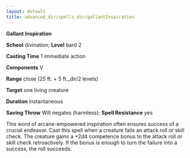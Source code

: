 ```yaml
---
layout: default
title: advanced_dir/spells_dir/gallantInspiration
---
```

 **Gallant Inspiration**

**School** divination; **Level** bard 2

**Casting Time** 1 immediate action

**Components** V

**Range** close (25 ft. + 5 ft._dir/2 levels)

**Target** one living creature

**Duration** instantaneous

**Saving Throw** Will negates (harmless); **Spell Resistance** yes

This word of arcane-empowered inspiration often ensures success of a crucial endeavor. Cast this spell when a creature fails an attack roll or skill check. The creature gains a +2d4 competence bonus to the attack roll or skill check retroactively. If the bonus is enough to turn the failure into a success, the roll succeeds.

